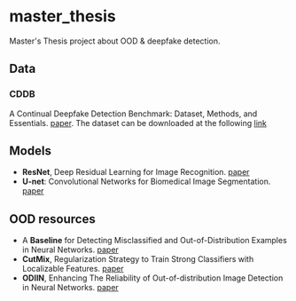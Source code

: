 # master_thesis
Master's Thesis project about OOD & deepfake detection.


## Data

### CDDB
A Continual Deepfake Detection Benchmark: Dataset, Methods, and Essentials. [paper](https://arxiv.org/abs/2205.05467).
The dataset can be downloaded at the following [link](https://drive.google.com/file/d/1NgB8ytBMFBFwyXJQvdVT_yek1EaaEHrg/view)


## Models

- **ResNet**, Deep Residual Learning for Image Recognition.
[paper](https://arxiv.org/abs/1512.03385v1)
- **U-net**: Convolutional Networks for Biomedical Image Segmentation.
[paper](https://arxiv.org/abs/1505.04597)

## OOD resources

- A **Baseline** for Detecting Misclassified and Out-of-Distribution Examples in Neural Networks.
[paper](https://arxiv.org/abs/1610.02136)
- **CutMix**, Regularization Strategy to Train Strong Classifiers with Localizable Features.
[paper](https://arxiv.org/abs/1905.04899)
- **ODIIN**, Enhancing The Reliability of Out-of-distribution Image Detection in Neural Networks.
[paper](https://arxiv.org/abs/1706.02690)
